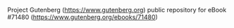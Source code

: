 Project Gutenberg (https://www.gutenberg.org) public repository
for eBook #71480 (https://www.gutenberg.org/ebooks/71480)
